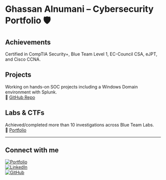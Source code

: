 # Ghassan Alnumani – Cybersecurity Portfolio 🛡️

## Achievements  
Certified in CompTIA Security+, Blue Team Level 1, EC-Council CSA, eJPT, and Cisco CCNA.

## Projects  
Working on hands-on SOC projects including a Windows Domain environment with Splunk.  
🔗 [GitHub Repo](https://github.com/GhassanALNomani/SOC-Splunk-Project)

## Labs & CTFs  
Achieved/completed more than 10 investigations across Blue Team Labs.  
🔗 [Portfolio](https://ghassanalnomani.github.io/cybersecurity-portfolio/)

---

## Connect with me  

[![Portfolio](https://img.shields.io/badge/Portfolio-ghassanalnomani.github.io-blue?style=for-the-badge&logo=github)](https://ghassanalnomani.github.io/cybersecurity-portfolio/)  
[![LinkedIn](https://img.shields.io/badge/LinkedIn-ghassan--alnomani-blue?style=for-the-badge&logo=linkedin)](https://linkedin.com/in/ghassan-alnomani)  
[![GitHub](https://img.shields.io/badge/GitHub-ghassanalnomani-black?style=for-the-badge&logo=github)](https://github.com/ghassanalnomani)
